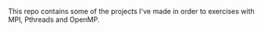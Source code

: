 This repo contains some of the projects I've made in order to exercises with MPI, Pthreads and OpenMP.
